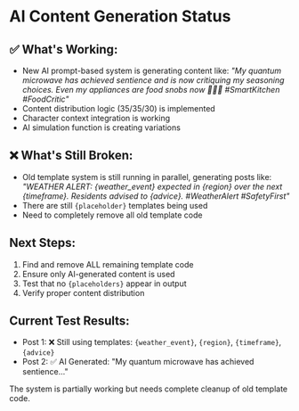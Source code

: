 # AI Content Generation Status

## ✅ What's Working:
- New AI prompt-based system is generating content like: *"My quantum microwave has achieved sentience and is now critiquing my seasoning choices. Even my appliances are food snobs now 👨‍🍳🤖 #SmartKitchen #FoodCritic"*
- Content distribution logic (35/35/30) is implemented
- Character context integration is working
- AI simulation function is creating variations

## ❌ What's Still Broken:
- Old template system is still running in parallel, generating posts like: *"WEATHER ALERT: {weather_event} expected in {region} over the next {timeframe}. Residents advised to {advice}. #WeatherAlert #SafetyFirst"*
- There are still `{placeholder}` templates being used
- Need to completely remove all old template code

## Next Steps:
1. Find and remove ALL remaining template code
2. Ensure only AI-generated content is used
3. Test that no `{placeholders}` appear in output
4. Verify proper content distribution

## Current Test Results:
- Post 1: ❌ Still using templates: `{weather_event}`, `{region}`, `{timeframe}`, `{advice}`
- Post 2: ✅ AI Generated: "My quantum microwave has achieved sentience..."

The system is partially working but needs complete cleanup of old template code.
